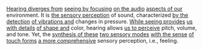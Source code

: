 
[Hearing diverges from](3/2/1/3/2/.Auditory) [seeing by focusing](2/1/3/1/1/.Seeing) [on the audio](3/1/1/1/1/1/2/2/2/_Image-Sound) [aspects of our](2/3/3/.Human%20Endeavors) environment. It is [the sensory perception](2/1/3/1/.Perception) of sound, characterized [by the detection](3/3/3/3/3/2/_Detection-Evasion) [of vibrations and](1/3/1/2/3/3/2/1/1/2/1/.Stretching%20Vibrations) changes in pressure. [While seeing provides](2/1/1/3/3/2/.Observing) [us with details](3/1/3/3/1/2/2/3/3/3/3/3/.Public%20Hospitals) [of shape and](2/3/2/3/2/3/.Geometry) color, hearing allows [us to perceive](2/2/2/3/3/_Perception-Judgment) pitch, volume, and tone. Yet, the [synthesis of these](1/3/1/2/3/2/1/1/2/2/1/.Synthesis) [two sensory modes](2/1/3/1/_Visual-Auditory-Tactile) [with the sense](2/2/1/1/1/3/.Conviction) [of touch forms](1/1/3/1/1/3/2/3/1/2/.Differential%20Forms) [a more comprehensive](2/3/1/2/3/_Qualitative-Quantitative) sensory perception, i.e., feeling.

